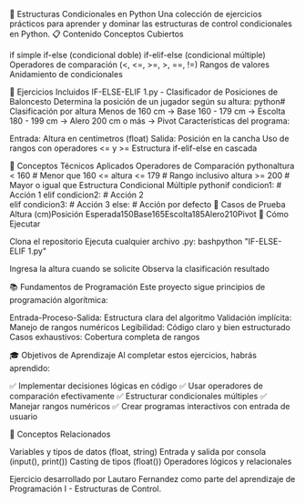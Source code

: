🏀 Estructuras Condicionales en Python
Una colección de ejercicios prácticos para aprender y dominar las estructuras de control condicionales en Python.
📋 Contenido
Conceptos Cubiertos

if simple
if-else (condicional doble)
if-elif-else (condicional múltiple)
Operadores de comparación (<, <=, >=, >, ==, !=)
Rangos de valores
Anidamiento de condicionales

🎯 Ejercicios Incluidos
IF-ELSE-ELIF 1.py - Clasificador de Posiciones de Baloncesto
Determina la posición de un jugador según su altura:
python# Clasificación por altura
Menos de 160 cm     → Base
160 - 179 cm        → Escolta  
180 - 199 cm        → Alero
200 cm o más        → Pivot
Características del programa:

Entrada: Altura en centímetros (float)
Salida: Posición en la cancha
Uso de rangos con operadores <= y >=
Estructura if-elif-else en cascada

🔧 Conceptos Técnicos Aplicados
Operadores de Comparación
pythonaltura < 160                    # Menor que
160 <= altura <= 179           # Rango inclusivo
altura >= 200                  # Mayor o igual que
Estructura Condicional Múltiple
pythonif condicion1:
    # Acción 1
elif condicion2:
    # Acción 2  
elif condicion3:
    # Acción 3
else:
    # Acción por defecto
🎲 Casos de Prueba
Altura (cm)Posición Esperada150Base165Escolta185Alero210Pivot
🚀 Cómo Ejecutar

Clona el repositorio
Ejecuta cualquier archivo .py:
bashpython "IF-ELSE-ELIF 1.py"

Ingresa la altura cuando se solicite
Observa la clasificación resultado

📚 Fundamentos de Programación
Este proyecto sigue principios de programación algorítmica:

Entrada-Proceso-Salida: Estructura clara del algoritmo
Validación implícita: Manejo de rangos numéricos
Legibilidad: Código claro y bien estructurado
Casos exhaustivos: Cobertura completa de rangos

🎓 Objetivos de Aprendizaje
Al completar estos ejercicios, habrás aprendido:

✅ Implementar decisiones lógicas en código
✅ Usar operadores de comparación efectivamente
✅ Estructurar condicionales múltiples
✅ Manejar rangos numéricos
✅ Crear programas interactivos con entrada de usuario

🔗 Conceptos Relacionados

Variables y tipos de datos (float, string)
Entrada y salida por consola (input(), print())
Casting de tipos (float())
Operadores lógicos y relacionales


Ejercicio desarrollado por Lautaro Fernandez como parte del aprendizaje de Programación I - Estructuras de Control.
